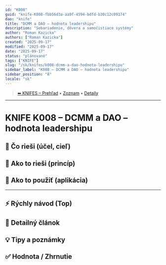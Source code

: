 ```yaml
---
id: "K008"
guid: "knife-K008-fbb56d3a-aa9f-4594-bdfd-b30c12c09174"
dao: "knife"
title: "DCMM a DAO – hodnota leadershipu"
description: "Sebariadenie, dôvera a samočistiace systémy"
author: "Roman Kazicka"
authors: ["Roman Kazicka"]
created: "2025-09-17"
modified: "2025-09-17"
date: "2025-09-17"
status: "plánované"
tags: ["KNIFE"]
slug: "/sk/knifes/k008-dcmm-a-dao-hodnota-leadershipu"
sidebar_label: "K008 – DCMM a DAO – hodnota leadershipu"
sidebar_position: "8"
locale: "sk"
---
```

<!-- body:start -->

<!-- nav:knifes -->
> [⬅ KNIFES – Prehľad](/sk/knifes/knifesOverview) • [Zoznam](../KNIFE_Overview_List.md) • [Detaily](../KNIFE_Overview_Details.md)
---
# KNIFE K008 – DCMM a DAO – hodnota leadershipu

## 🎯 Čo rieši (účel, cieľ)

## 🧩 Ako to rieši (princíp)

## 🧪 Ako to použiť (aplikácia)

---

## ⚡ Rýchly návod (Top)

## 📜 Detailný článok

## 💡 Tipy a poznámky

## ✅ Hodnota / Zhrnutie
